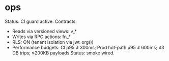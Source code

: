 # ops
Status: CI guard active.
Contracts:
- Reads via versioned views: v_*
- Writes via RPC actions: fn_*
- RLS: ON (tenant isolation via jwt_org())
- Performance budgets: CI p95 ≤ 300ms; Prod hot-path p95 ≤ 600ms; ≤3 DB trips; ≤200KB payloads
Status: smoke wired.
